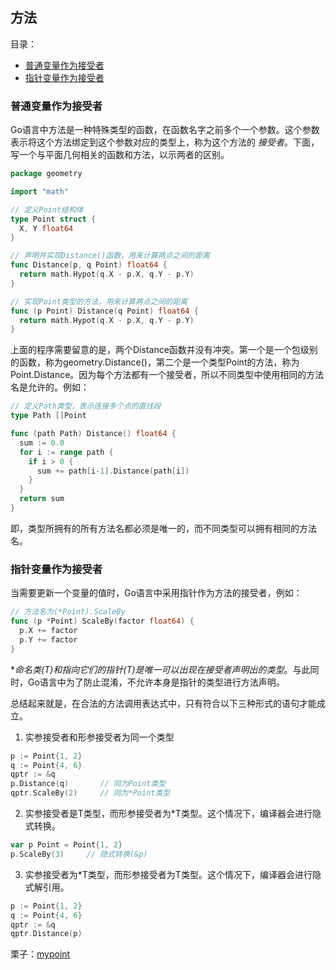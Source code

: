 ## 方法

目录：

  * [普通变量作为接受者](#普通变量作为接受者)
  * [指针变量作为接受者](#指针变量作为接受者)

### 普通变量作为接受者

Go语言中方法是一种特殊类型的函数，在函数名字之前多个一个参数。这个参数表示将这个方法绑定到这个参数对应的类型上，称为这个方法的 *接受者*。下面，写一个与平面几何相关的函数和方法，以示两者的区别。

```go
package geometry

import "math"

// 定义Point结构体
type Point struct {
  X, Y float64
}

// 声明并实现Distance()函数，用来计算两点之间的距离
func Distance(p, q Point) float64 {
  return math.Hypot(q.X - p.X, q.Y - p.Y)
}

// 实现Point类型的方法，用来计算两点之间的距离
func (p Point) Distance(q Point) float64 {
  return math.Hypot(q.X - p.X, q.Y - p.Y)
}
```

上面的程序需要留意的是，两个Distance函数并没有冲突。第一个是一个包级别的函数，称为geometry.Distance()，第二个是一个类型Point的方法，称为Point.Distance。因为每个方法都有一个接受者，所以不同类型中使用相同的方法名是允许的。例如：

```go
// 定义Path类型，表示连接多个点的直线段
type Path []Point

func (path Path) Distance() float64 {
  sum := 0.0
  for i := range path {
    if i > 0 {
      sum += path[i-1].Distance(path[i])
    }
  }
  return sum
}
```

即，类型所拥有的所有方法名都必须是唯一的，而不同类型可以拥有相同的方法名。

### 指针变量作为接受者

当需要更新一个变量的值时，Go语言中采用指针作为方法的接受者，例如：

```go
// 方法名为(*Point).ScaleBy
func (p *Point) ScaleBy(factor float64) {
  p.X += factor
  p.Y += factor
}
```

**命名类(T)和指向它们的指针(*T)是唯一可以出现在接受者声明出的类型**。与此同时，Go语言中为了防止混淆，不允许本身是指针的类型进行方法声明。

总结起来就是，在合法的方法调用表达式中，只有符合以下三种形式的语句才能成立。

1. 实参接受者和形参接受者为同一个类型

```go
p := Point{1, 2}
q := Point{4, 6}
qptr := &q
p.Distance(q)       // 同为Point类型
qptr.ScaleBy(2)     // 同为*Point类型
```

2. 实参接受者是T类型，而形参接受者为*T类型。这个情况下，编译器会进行隐式转换。

```go
var p Point = Point{1, 2}
p.ScaleBy(3)     // 隐式转换(&p)
```

3. 实参接受者为*T类型，而形参接受者为T类型。这个情况下，编译器会进行隐式解引用。

```go
p := Point{1, 2}
q := Point{4, 6}
qptr := &q
qptr.Distance(p)
```

栗子：[mypoint](example/mypoint.go)
